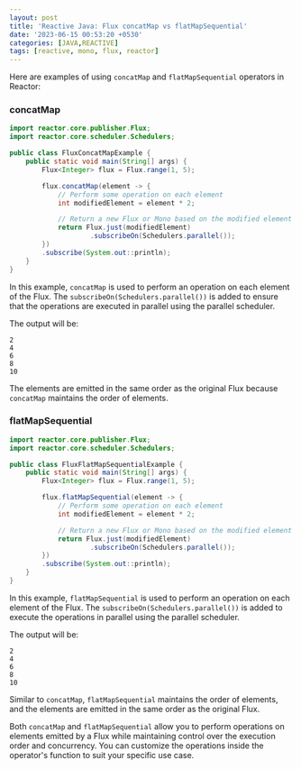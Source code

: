 ```yaml
---
layout: post
title: 'Reactive Java: Flux concatMap vs flatMapSequential'
date: '2023-06-15 00:53:20 +0530'
categories: [JAVA,REACTIVE]
tags: [reactive, mono, flux, reactor]
---
```


Here are examples of using `concatMap` and `flatMapSequential` operators in Reactor:

### **concatMap**

```java
import reactor.core.publisher.Flux;
import reactor.core.scheduler.Schedulers;

public class FluxConcatMapExample {
    public static void main(String[] args) {
        Flux<Integer> flux = Flux.range(1, 5);

        flux.concatMap(element -> {
            // Perform some operation on each element
            int modifiedElement = element * 2;

            // Return a new Flux or Mono based on the modified element
            return Flux.just(modifiedElement)
                    .subscribeOn(Schedulers.parallel());
        })
        .subscribe(System.out::println);
    }
}
```

In this example, `concatMap` is used to perform an operation on each element of the Flux. The `subscribeOn(Schedulers.parallel())` is added to ensure that the operations are executed in parallel using the parallel scheduler.

The output will be:
```
2
4
6
8
10
```

The elements are emitted in the same order as the original Flux because `concatMap` maintains the order of elements.

### **flatMapSequential**

```java
import reactor.core.publisher.Flux;
import reactor.core.scheduler.Schedulers;

public class FluxFlatMapSequentialExample {
    public static void main(String[] args) {
        Flux<Integer> flux = Flux.range(1, 5);

        flux.flatMapSequential(element -> {
            // Perform some operation on each element
            int modifiedElement = element * 2;

            // Return a new Flux or Mono based on the modified element
            return Flux.just(modifiedElement)
                    .subscribeOn(Schedulers.parallel());
        })
        .subscribe(System.out::println);
    }
}
```

In this example, `flatMapSequential` is used to perform an operation on each element of the Flux. The `subscribeOn(Schedulers.parallel())` is added to execute the operations in parallel using the parallel scheduler.

The output will be:
```
2
4
6
8
10
```

Similar to `concatMap`, `flatMapSequential` maintains the order of elements, and the elements are emitted in the same order as the original Flux.

Both `concatMap` and `flatMapSequential` allow you to perform operations on elements emitted by a Flux while maintaining control over the execution order and concurrency. You can customize the operations inside the operator's function to suit your specific use case.